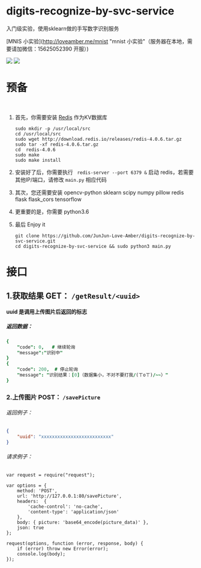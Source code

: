 # digits-recognize-by-svc-service
入门级实验，使用sklearn做的手写数字识别服务

[MNIS 小实验](http://loveamber.me/mnist "mnist 小实验"（服务器在本地，需要请加微信：15625052390 开服）)

![](https://junjun-love-amber.github.io/digits-recognize/doc/example-01.jpg)
![](https://junjun-love-amber.github.io/digits-recognize/doc/example-02.jpg)

# 预备
 

1.  首先，你需要安装 [Redis](https://redis.io/) 作为KV数据库

    ```
    sudo mkdir -p /usr/local/src
    cd /usr/local/src
    sudo wget http://download.redis.io/releases/redis-4.0.6.tar.gz
    sudo tar -xf redis-4.0.6.tar.gz
    cd  redis-4.0.6
    sudo make 
    sudo make install
    
    ```

1. 安装好了后，你需要执行 ``` redis-server --port 6379 &```    启动 redis，若需要其他IP/端口，请修改 ```main.py``` 相应代码

1. 其次，您还需要安装 opencv-python sklearn scipy numpy  pillow redis flask flask_cors tensorflow

1. 更重要的是，你需要 python3.6

1. 最后 Enjoy it

    ```
    git clone https://github.com/JunJun-Love-Amber/digits-recognize-by-svc-service.git 
    cd digits-recognize-by-svc-service && sudo python3 main.py
    ```

# 接口

## 1.获取结果 GET： ```/getResult/<uuid>```

**uuid 是调用上传图片后返回的标志**

##### 返回数据：

```j
{
    "code": 0,   # 继续轮询
    "message":"识别中"
}
{
    "code": 200,  # 停止轮询
    "message": "识别结果：[0]（数据集小，不对不要打我/(ㄒoㄒ)/~~）"
}
```
### 2.上传图片 POST： ```/savePicture```

###### 返回例子：
```json
{
    "uuid": "xxxxxxxxxxxxxxxxxxxxxxxxxx"
}
```
###### 请求例子：

```
var request = require("request");

var options = { 
    method: 'POST',
    url: 'http://127.0.0.1:80/savePicture',
    headers:  { 
        'cache-control': 'no-cache',
        'content-type': 'application/json' 
    },
    body: { picture: 'base64_encode(picture_data)' },
    json: true 
};

request(options, function (error, response, body) {
    if (error) throw new Error(error);
    console.log(body);
});

```
